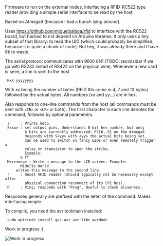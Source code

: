 Firmware to run on the external nodes, interfacing a RFID-RC522 type reader
providing a simple serial interface to be read by the host.

Based on Atmega8 (because I had a bunch lying around).

Uses https://github.com/miguelbalboa/rfid to interface with the RC522 board,
but hacked to not depend on Arduino libraries.
It only uses a tiny subset of that library: to read the UID (which could
probably be simplified, because it is quite a chunk of code). But hey, it was
already there and I have 8k to waste.

The serial protocol communicates with 9600 8N1 (TODO: reconsider if we go
with RS232 instad of RS422 on the physical wire). Whenever a new card is seen,
a line is sent to the host

     Rxx yyyyyyyy

With xx being the number of bytes (RFID IDs come in 4, 7 and 10 bytes) followed
by the actual bytes. All numbers (xx and yy...) are in hex.

Also responds to one-line commands from the host (all commands must be
sent with `<CR>` or `<LF>` or both). The first character in each line denotes
the command, followed by optional parameters.

     ?     : Prints help.
     S<xx> : set output pins. Understands 8-bit hex number, but only
             6 bits are currently addressed: PC[0..5] on the Atmega8
             Responds with S<yy> with <yy> the actual bits being set.
             Can be used to switch on fancy LEDs or even remotely trigger a
             relay or transistor to open the strike.
             Example:
	       S ff
     M<r><msg> : Write a message to the LCD screen. Example:
		   M1Hello World
		 writes this message to the second line.
     r     : Reset RFID reader (Should typically not be necessary except after
             physical connection reconnect of its SPI bus).
     P     : Ping; responds with "Pong". Useful to check aliveness.

Responses generally are prefixed with the letter of the command. Makes
interfacing simple.

To compile, you need the avr toolchain installed:

     sudo aptitude install gcc-avr avr-libc avrdude

Work in progress :)

![Work in progress][work]

[work]: https://github.com/hzeller/rfid-access-control/raw/master/img/work-in-progress.jpg
